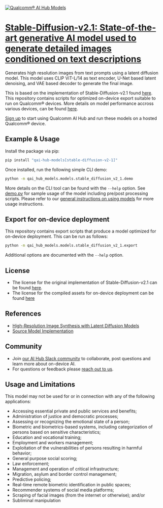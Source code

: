 [![Qualcomm® AI Hub Models](https://qaihub-public-assets.s3.us-west-2.amazonaws.com/qai-hub-models/quic-logo.jpg)](../../README.md)


# [Stable-Diffusion-v2.1: State-of-the-art generative AI model used to generate detailed images conditioned on text descriptions](https://aihub.qualcomm.com/models/stable_diffusion_v2_1)

Generates high resolution images from text prompts using a latent diffusion model. This model uses CLIP ViT-L/14 as text encoder, U-Net based latent denoising, and VAE based decoder to generate the final image.

This is based on the implementation of Stable-Diffusion-v2.1 found [here](https://github.com/CompVis/stable-diffusion/tree/main). This repository contains scripts for optimized on-device
export suitable to run on Qualcomm® devices. More details on model performance
accross various devices, can be found [here](https://aihub.qualcomm.com/models/stable_diffusion_v2_1).

[Sign up](https://myaccount.qualcomm.com/signup) to start using Qualcomm AI Hub and run these models on a hosted Qualcomm® device.




## Example & Usage

Install the package via pip:
```bash
pip install "qai-hub-models[stable-diffusion-v2-1]"
```


Once installed, run the following simple CLI demo:

```bash
python -m qai_hub_models.models.stable_diffusion_v2_1.demo
```
More details on the CLI tool can be found with the `--help` option. See
[demo.py](demo.py) for sample usage of the model including pre/post processing
scripts. Please refer to our [general instructions on using
models](../../../#getting-started) for more usage instructions.

## Export for on-device deployment

This repository contains export scripts that produce a model optimized for
on-device deployment. This can be run as follows:

```bash
python -m qai_hub_models.models.stable_diffusion_v2_1.export
```
Additional options are documented with the `--help` option.


## License
* The license for the original implementation of Stable-Diffusion-v2.1 can be found
  [here](https://github.com/CompVis/stable-diffusion/blob/main/LICENSE).
* The license for the compiled assets for on-device deployment can be found [here](https://github.com/CompVis/stable-diffusion/blob/main/LICENSE)


## References
* [High-Resolution Image Synthesis with Latent Diffusion Models](https://arxiv.org/abs/2112.10752)
* [Source Model Implementation](https://github.com/CompVis/stable-diffusion/tree/main)



## Community
* Join [our AI Hub Slack community](https://aihub.qualcomm.com/community/slack) to collaborate, post questions and learn more about on-device AI.
* For questions or feedback please [reach out to us](mailto:ai-hub-support@qti.qualcomm.com).


## Usage and Limitations

This model may not be used for or in connection with any of the following applications:

- Accessing essential private and public services and benefits;
- Administration of justice and democratic processes;
- Assessing or recognizing the emotional state of a person;
- Biometric and biometrics-based systems, including categorization of persons based on sensitive characteristics;
- Education and vocational training;
- Employment and workers management;
- Exploitation of the vulnerabilities of persons resulting in harmful behavior;
- General purpose social scoring;
- Law enforcement;
- Management and operation of critical infrastructure;
- Migration, asylum and border control management;
- Predictive policing;
- Real-time remote biometric identification in public spaces;
- Recommender systems of social media platforms;
- Scraping of facial images (from the internet or otherwise); and/or
- Subliminal manipulation
